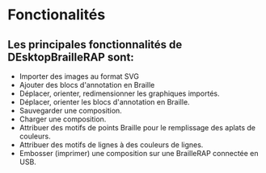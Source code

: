# Fonctionalités

## Les principales fonctionnalités de DEsktopBrailleRAP sont:
- Importer des images au format SVG
- Ajouter des blocs d'annotation en Braille
- Déplacer, orienter, redimensionner les graphiques importés.
- Déplacer, orienter les blocs d'annotation en Braille.
- Sauvegarder une composition.
- Charger une composition.
- Attribuer des motifs de points Braille pour le remplissage des aplats de couleurs.
- Attribuer des motifs de lignes à des couleurs de lignes.
- Embosser (imprimer) une composition sur une BrailleRAP connectée en USB.

